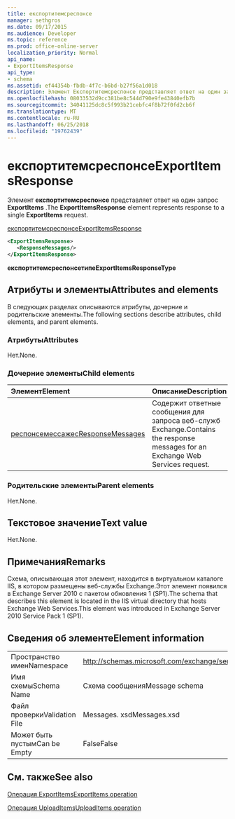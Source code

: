 ```yaml
---
title: експортитемсреспонсе
manager: sethgros
ms.date: 09/17/2015
ms.audience: Developer
ms.topic: reference
ms.prod: office-online-server
localization_priority: Normal
api_name:
- ExportItemsResponse
api_type:
- schema
ms.assetid: ef44354b-fbdb-4f7c-b6bd-b27f56a1d018
description: Элемент Експортитемсреспонсе представляет ответ на один запрос ExportItems.
ms.openlocfilehash: 08033532d9cc381be8c544d790e9fe43840efb7b
ms.sourcegitcommit: 34041125dc8c5f993b21cebfc4f8b72f0fd2cb6f
ms.translationtype: MT
ms.contentlocale: ru-RU
ms.lasthandoff: 06/25/2018
ms.locfileid: "19762439"
---
```

# <a name="exportitemsresponse"></a><span data-ttu-id="fb353-103">експортитемсреспонсе</span><span class="sxs-lookup"><span data-stu-id="fb353-103">ExportItemsResponse</span></span>

<span data-ttu-id="fb353-104">Элемент **експортитемсреспонсе** представляет ответ на один запрос **ExportItems** .</span><span class="sxs-lookup"><span data-stu-id="fb353-104">The **ExportItemsResponse** element represents response to a single **ExportItems** request.</span></span> 
  
[<span data-ttu-id="fb353-105">експортитемсреспонсе</span><span class="sxs-lookup"><span data-stu-id="fb353-105">ExportItemsResponse</span></span>](exportitemsresponse.md)
  
```XML
<ExportItemsResponse>
   <ResponseMessages/>
</ExportItemsResponse>
```

 <span data-ttu-id="fb353-106">**експортитемсреспонсетипе**</span><span class="sxs-lookup"><span data-stu-id="fb353-106">**ExportItemsResponseType**</span></span>
## <a name="attributes-and-elements"></a><span data-ttu-id="fb353-107">Атрибуты и элементы</span><span class="sxs-lookup"><span data-stu-id="fb353-107">Attributes and elements</span></span>

<span data-ttu-id="fb353-108">В следующих разделах описываются атрибуты, дочерние и родительские элементы.</span><span class="sxs-lookup"><span data-stu-id="fb353-108">The following sections describe attributes, child elements, and parent elements.</span></span>
  
### <a name="attributes"></a><span data-ttu-id="fb353-109">Атрибуты</span><span class="sxs-lookup"><span data-stu-id="fb353-109">Attributes</span></span>

<span data-ttu-id="fb353-110">Нет.</span><span class="sxs-lookup"><span data-stu-id="fb353-110">None.</span></span>
  
### <a name="child-elements"></a><span data-ttu-id="fb353-111">Дочерние элементы</span><span class="sxs-lookup"><span data-stu-id="fb353-111">Child elements</span></span>

|<span data-ttu-id="fb353-112">**Элемент**</span><span class="sxs-lookup"><span data-stu-id="fb353-112">**Element**</span></span>|<span data-ttu-id="fb353-113">**Описание**</span><span class="sxs-lookup"><span data-stu-id="fb353-113">**Description**</span></span>|
|:-----|:-----|
|[<span data-ttu-id="fb353-114">респонсемессажес</span><span class="sxs-lookup"><span data-stu-id="fb353-114">ResponseMessages</span></span>](responsemessages.md) <br/> |<span data-ttu-id="fb353-115">Содержит ответные сообщения для запроса веб-служб Exchange.</span><span class="sxs-lookup"><span data-stu-id="fb353-115">Contains the response messages for an Exchange Web Services request.</span></span>  <br/> |
   
### <a name="parent-elements"></a><span data-ttu-id="fb353-116">Родительские элементы</span><span class="sxs-lookup"><span data-stu-id="fb353-116">Parent elements</span></span>

<span data-ttu-id="fb353-117">Нет.</span><span class="sxs-lookup"><span data-stu-id="fb353-117">None.</span></span>
  
## <a name="text-value"></a><span data-ttu-id="fb353-118">Текстовое значение</span><span class="sxs-lookup"><span data-stu-id="fb353-118">Text value</span></span>

<span data-ttu-id="fb353-119">Нет.</span><span class="sxs-lookup"><span data-stu-id="fb353-119">None.</span></span>
  
## <a name="remarks"></a><span data-ttu-id="fb353-120">Примечания</span><span class="sxs-lookup"><span data-stu-id="fb353-120">Remarks</span></span>

<span data-ttu-id="fb353-121">Схема, описывающая этот элемент, находится в виртуальном каталоге IIS, в котором размещены веб-службы Exchange.Этот элемент появился в Exchange Server 2010 с пакетом обновления 1 (SP1).</span><span class="sxs-lookup"><span data-stu-id="fb353-121">The schema that describes this element is located in the IIS virtual directory that hosts Exchange Web Services.This element was introduced in Exchange Server 2010 Service Pack 1 (SP1).</span></span>
  
## <a name="element-information"></a><span data-ttu-id="fb353-122">Сведения об элементе</span><span class="sxs-lookup"><span data-stu-id="fb353-122">Element information</span></span>

|||
|:-----|:-----|
|<span data-ttu-id="fb353-123">Пространство имен</span><span class="sxs-lookup"><span data-stu-id="fb353-123">Namespace</span></span>  <br/> |http://schemas.microsoft.com/exchange/services/2006/messages  <br/> |
|<span data-ttu-id="fb353-124">Имя схемы</span><span class="sxs-lookup"><span data-stu-id="fb353-124">Schema Name</span></span>  <br/> |<span data-ttu-id="fb353-125">Схема сообщения</span><span class="sxs-lookup"><span data-stu-id="fb353-125">Message schema</span></span>  <br/> |
|<span data-ttu-id="fb353-126">Файл проверки</span><span class="sxs-lookup"><span data-stu-id="fb353-126">Validation File</span></span>  <br/> |<span data-ttu-id="fb353-127">Messages. xsd</span><span class="sxs-lookup"><span data-stu-id="fb353-127">Messages.xsd</span></span>  <br/> |
|<span data-ttu-id="fb353-128">Может быть пустым</span><span class="sxs-lookup"><span data-stu-id="fb353-128">Can be Empty</span></span>  <br/> |<span data-ttu-id="fb353-129">False</span><span class="sxs-lookup"><span data-stu-id="fb353-129">False</span></span>  <br/> |
   
## <a name="see-also"></a><span data-ttu-id="fb353-130">См. также</span><span class="sxs-lookup"><span data-stu-id="fb353-130">See also</span></span>



[<span data-ttu-id="fb353-131">Операция ExportItems</span><span class="sxs-lookup"><span data-stu-id="fb353-131">ExportItems operation</span></span>](exportitems-operation.md)
  
[<span data-ttu-id="fb353-132">Операция UploadItems</span><span class="sxs-lookup"><span data-stu-id="fb353-132">UploadItems operation</span></span>](uploaditems-operation.md)

